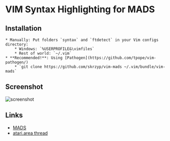 VIM Syntax Highlighting for MADS
================================

Installation
------------
    * Manually: Put folders `syntax` and `ftdetect` in your Vim configs directory:
        * Windows: `%USERPROFILE&\vimfiles`
        * Rest of world: `~/.vim`
    * **Recommended!**: Using [Pathogen](https://github.com/tpope/vim-pathogen/)
        * `git clone https://github.com/skrzyp/vim-mads ~/.vim/bundle/vim-mads`

Screenshot
----------

![screenshot](https://github.com/lybrown/vim-xasm/raw/master/screenshot.png)

Links
-----

* [MADS](https://github.com/pfusik/xasm)
* [atari.area thread](www.atari.org.pl/forum/viewtopic.php?id=13407)
